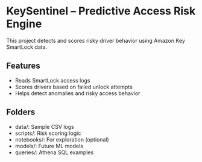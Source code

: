 # KeySentinel – Predictive Access Risk Engine

This project detects and scores risky driver behavior using Amazon Key SmartLock data.

## Features
- Reads SmartLock access logs
- Scores drivers based on failed unlock attempts
- Helps detect anomalies and risky access behavior

## Folders
- data/: Sample CSV logs
- scripts/: Risk scoring logic
- notebooks/: For exploration (optional)
- models/: Future ML models
- queries/: Athena SQL examples
